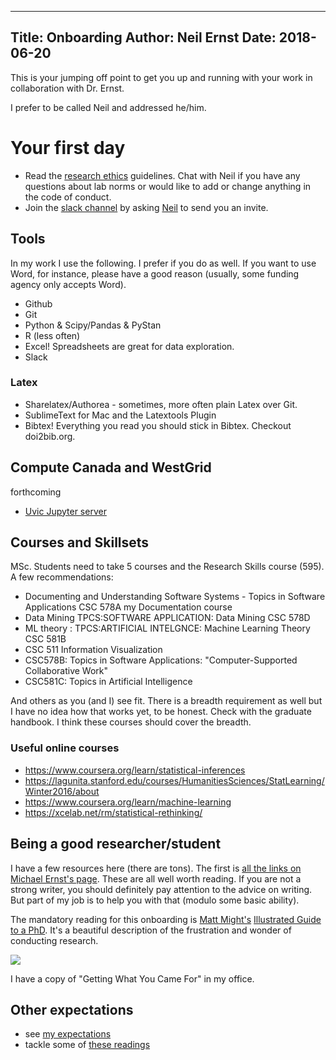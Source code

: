 ----
Title: Onboarding
Author: Neil Ernst
Date: 2018-06-20
----

This is your jumping off point to get you up and running with your work in collaboration with Dr. Ernst.

I prefer to be called Neil and addressed he/him. 

# Your first day

* Read the [research ethics](ethics.md) guidelines. Chat with Neil if you have any questions about lab norms or would like to add or change anything in the code of conduct. 
* Join the [slack channel](https://octera.slack.com) by asking [Neil](neil@neilernst.net) to send you an invite.

## Tools
In my work I use the following. I prefer if you do as well. If you want to use Word, for instance, please have a good reason (usually, some funding agency only accepts Word).

* Github
* Git
* Python & Scipy/Pandas & PyStan
* R (less often) 
* Excel! Spreadsheets are great for data exploration.
* Slack

### Latex
* Sharelatex/Authorea - sometimes, more often plain Latex over Git.
* SublimeText for Mac and the Latextools Plugin
* Bibtex! Everything you read you should stick in Bibtex. Checkout doi2bib.org. 

## Compute Canada and WestGrid
forthcoming 
* [Uvic Jupyter server](https://uvic.syzygy.ca)

## Courses and Skillsets
MSc. Students need to take 5 courses and the Research Skills course (595). A few recommendations:
- Documenting and Understanding Software Systems - Topics in Software Applications CSC 578A my Documentation course
- Data Mining TPCS:SOFTWARE APPLICATION: Data Mining CSC 578D
- ML theory : TPCS:ARTIFICIAL INTELGNCE: Machine Learning Theory  CSC 581B 
- CSC 511 Information Visualization
- CSC578B: Topics in Software Applications: "Computer-Supported Collaborative Work"
- CSC581C: Topics in Artificial Intelligence

And others as you (and I) see fit. There is a breadth requirement as well but I have no idea how that works yet, to be honest. Check with the graduate handbook. I think these courses should cover the breadth. 

### Useful online courses
* https://www.coursera.org/learn/statistical-inferences
* https://lagunita.stanford.edu/courses/HumanitiesSciences/StatLearning/Winter2016/about
* https://www.coursera.org/learn/machine-learning
* https://xcelab.net/rm/statistical-rethinking/

## Being a good researcher/student

I have a few resources here (there are tons). The first is [all the links on Michael Ernst's page](https://homes.cs.washington.edu/~mernst/advice/). These are all well worth reading. If you are not a strong writer, you should definitely pay attention to the advice on writing. But part of my job is to help you with that (modulo some basic ability). 

The mandatory reading for this onboarding is [Matt Might's](http://matt.might.net/) [Illustrated Guide to a PhD](http://matt.might.net/articles/phd-school-in-pictures/). It's a beautiful description of the frustration and wonder of conducting research. 

![](http://matt.might.net/articles/phd-school-in-pictures/images/PhDKnowledge.012.jpg)

I have a copy of "Getting What You Came For" in my office.

## Other expectations 
* see [my expectations](https://github.com/neilernst/Onboarding/blob/master/expectations.asciidoc)
* tackle some of [these readings](readings.md)
